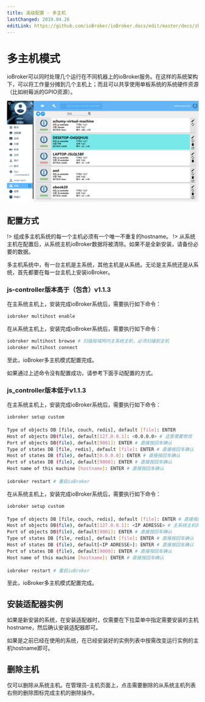 ```yaml
---
title: 高级配置 - 多主机
lastChanged: 2019.04.26
editLink: https://github.com/ioBroker/ioBroker.docs/edit/master/docs/zh-cn/config/multihost.md
---
```


# 多主机模式

ioBroker可以同时处理几个运行在不同机器上的ioBroker服务。在这样的系统架构下，可以将工作量分摊到几个主机上；而且可以共享使用单板系统的系统硬件资源（比如树莓派的GPIO资源）。

![](./media/MultihostListPage.png)

## 配置方式

!> 组成多主机系统的每一个主机必须有一个唯一不重复的hostname。
!> 从系统主机在配置后，从系统主机ioBroker数据将被清除。如果不是全新安装，请备份必要的数据。

多主机系统中，有一台主机是主系统，其他主机是从系统。无论是主系统还是从系统，首先都要在每一台主机上安装ioBroker。

### js-controller版本高于（包含）v1.1.3

在主系统主机上，安装完成ioBroker系统后，需要执行如下命令：

```bash
iobroker multihost enable
```

在从系统主机上，安装完成ioBroker系统后，需要执行如下命令：

```bash
iobroker multihost browse # 扫描局域网内主系统主机，必须扫描到主机
iobroker multihost connect

```

至此，ioBroker多主机模式配置完成。

如果通过上述命令没有配置成功，请参考下面手动配置的方式。

### js_controller版本低于v1.1.3

在主系统主机上，安装完成ioBroker系统后，需要执行如下命令：

```bash
iobroker setup custom

Type of objects DB [file, couch, redis], default [file]: ENTER
Host of objects DB(file), default[127.0.0.1]: <0.0.0.0> # 这里需要修改
Port of objects DB(file), default[9001]: ENTER # 直接按回车确认
Type of states DB [file, redis], default [file]: ENTER # 直接按回车确认
Host of states DB (file), default[0.0.0.0]: ENTER # 直接按回车确认
Port of states DB (file), default[9000]: ENTER # 直接按回车确认
Host name of this machine [hostname]: ENTER # 直接按回车确认

iobroker restart # 重启ioBroker
```

在从系统主机上，安装完成ioBroker系统后，需要执行如下命令：

```bash
iobroker setup custom

Type of objects DB [file, couch, redis], default [file]: ENTER # 直接按回车确认
Host of objects DB(file), default[127.0.0.1]: <IP ADRESSE> # 主系统主机的IP地址
Port of objects DB(file), default[9001]: ENTER # 直接按回车确认
Type of states DB [file, redis], default [file]: ENTER # 直接按回车确认
Host of states DB (file), default[<IP ADRESSE>]: ENTER # 直接按回车确认
Port of states DB (file), default[9000]: ENTER # 直接按回车确认
Host name of this machine [hostname]: ENTER # 直接按回车确认

iobroker restart # 重启ioBroker
```

至此，ioBroker多主机模式配置完成。

## 安装适配器实例

如果是新安装的系统，在安装适配器时，仅需要在下拉菜单中指定需要安装的主机hostname，然后确认安装适配器即可。

如果是之前已经在使用的系统，在已经安装好的实例列表中按需改变运行实例的主机hostname即可。

## 删除主机

仅可以删除从系统主机。在管理员-主机页面上，点击需要删除的从系统主机列表右侧的删除图标完成主机的删除操作。